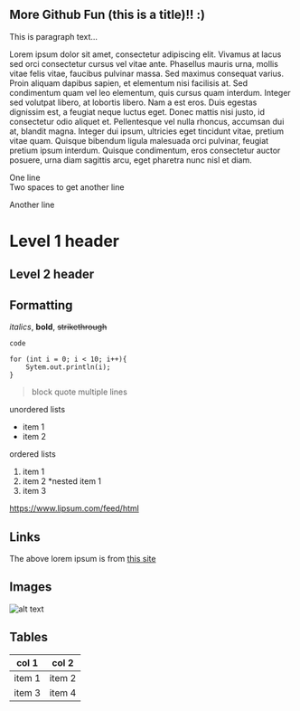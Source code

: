 More Github Fun (this is a title)!! :)
-----------------------------------
This is paragraph text...

Lorem ipsum dolor sit amet, consectetur adipiscing elit. Vivamus at lacus sed orci consectetur cursus vel vitae ante. Phasellus mauris urna, mollis vitae felis vitae, faucibus pulvinar massa. Sed maximus consequat varius. Proin aliquam dapibus sapien, et elementum nisi facilisis at. Sed condimentum quam vel leo elementum, quis cursus quam interdum. Integer sed volutpat libero, at lobortis libero. Nam a est eros. Duis egestas dignissim est, a feugiat neque luctus eget. Donec mattis nisi justo, id consectetur odio aliquet et. Pellentesque vel nulla rhoncus, accumsan dui at, blandit magna. Integer dui ipsum, ultricies eget tincidunt vitae, pretium vitae quam. Quisque bibendum ligula malesuada orci pulvinar, feugiat pretium ipsum interdum. Quisque condimentum, eros consectetur auctor posuere, urna diam sagittis arcu, eget pharetra nunc nisl et diam.

One line  
Two spaces to get another line

Another line

# Level 1 header
## Level 2 header

## Formatting

*italics*, **bold**, ~~strikethrough~~

`code`

```
for (int i = 0; i < 10; i++){
    Sytem.out.println(i);
}
```

>block quote
>multiple lines

unordered lists
* item 1
* item 2

ordered lists
1. item 1
1. item 2
    *nested item 1
1. item 3

https://www.lipsum.com/feed/html

## Links
The above lorem ipsum is from [this site](https://www.lipsum.com/feed/html)

## Images
![alt text](https://mcdwayne-dca059d1.cdn.sitedistrict.com/wp-content/uploads/2018/05/I-love-markdown-syntax-language.png?fsum=28bbcf7c9e94)

## Tables
|col 1|col 2|
|----|----|
|item 1|item 2|
|item 3|item 4|

